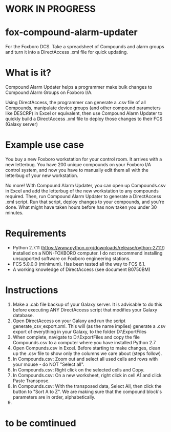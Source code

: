 # WORK IN PROGRESS

# fox-compound-alarm-updater
For the Foxboro DCS. Take a spreadsheet of Compounds and alarm groups and turn it into a DirectAccess .xml file for quick updating. 

# What is it? 
Compound Alarm Updater helps a programmer make bulk changes to Compound Alarm Groups on Foxboro I/A. 

Using DirectAccess, the programmer can generate a .csv file of all Compounds, manipulate device groups (and other compound parameters like DESCRP) in Excel or equivalent, then use Compound Alarm Updater to quickly build a DirectAccess .xml file to deploy those changes to their FCS (Galaxy server)

# Example use case
You buy a new Foxboro workstation for your control room. It arrives with a new letterbug. You have 200 unique compounds on your Foxboro I/A control system, and now you have to manually edit them all with the letterbug of your new workstation. 

No more! With Compound Alarm Updater, you can open up Compounds.csv in Excel and add the letterbug of the new workstation to any compounds required. Then, run Compound Alarm Updater to generate a DirectAccess .xml script. Run that script, deploy changes to your compounds, and you're done. What might have taken hours before has now taken you under 30 minutes. 

# Requirements 
- Python 2.7.11 (https://www.python.org/downloads/release/python-2711/) installed on a NON-FOXBORO computer. I do not recommend installing unsupported software on Foxboro engineering stations. 
- FCS 5.0.0.0 (minimum). Has been tested all the way to FCS 6.1. 
- A working knowledge of DirectAccess (see document B0750BM)

# Instructions
1. Make a .cab file backup of your Galaxy server. It is advisable to do this before executing ANY DirectAccess script that modifies your Galaxy database. 
2. Open DirectAccess on your Galaxy and run the script generate_csv_export.xml. This will (as the name implies) generate a .csv export of everything in your Galaxy, to the folder D:\ExportFiles
3. When complete, navigate to D:\ExportFiles and copy the file Compounds.csv to a computer where you have installed Python 2.7
4. Open Compunds.csv in Excel. Before starting to make changes, clean up the .csv file to show only the columns we care about (steps follow). 
5. In Compounds.csv: Zoom out and select all used cells and rows with your mouse - do NOT "Select all". 
6. In Compounds.csv: Right click on the selected cells and Copy. 
7. In Compounds.csv: On a new worksheet, right click in cell A1 and click Paste Transpose. 
8. In Compounds.csv: With the transposed data, Select All, then click the button to "Sort A to Z". We are making sure that the compound block's parameters are in order, alphabetically. 
9. 
# to be comtinued
